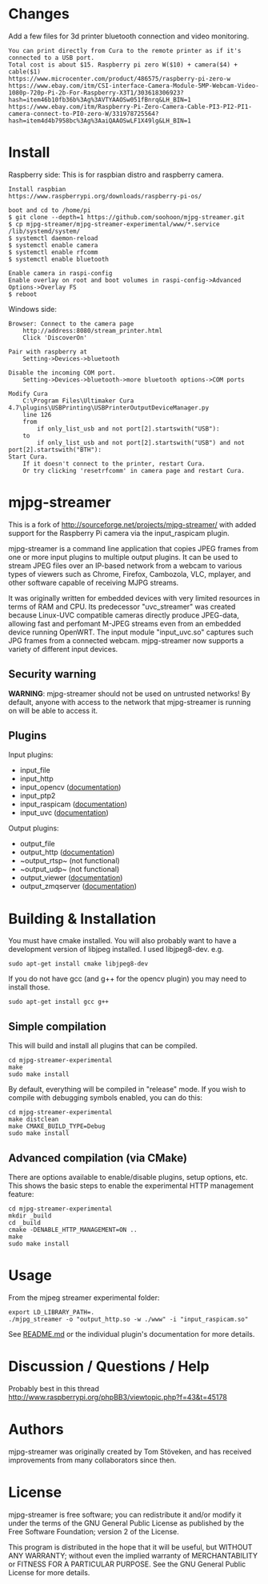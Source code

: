 Changes
=======
Add a few files for 3d printer bluetooth connection and video monitoring.

	You can print directly from Cura to the remote printer as if it's connected to a USB port.
	Total cost is about $15. Raspberry pi zero W($10) + camera($4) + cable($1)
	https://www.microcenter.com/product/486575/raspberry-pi-zero-w
	https://www.ebay.com/itm/CSI-interface-Camera-Module-5MP-Webcam-Video-1080p-720p-Pi-2b-For-Raspberry-X3T1/303618306923?hash=item46b10fb36b%3Ag%3AVTYAAOSw051fBnrq&LH_BIN=1
	https://www.ebay.com/itm/Raspberry-Pi-Zero-Camera-Cable-PI3-PI2-PI1-camera-connect-to-PI0-zero-W/331978725564?hash=item4d4b7958bc%3Ag%3AaiQAAOSwLF1X49lg&LH_BIN=1

Install
=======

Raspberry side:
This is for raspbian distro and raspberry camera.

	Install raspbian
	https://www.raspberrypi.org/downloads/raspberry-pi-os/

	boot and cd to /home/pi
	$ git clone --depth=1 https://github.com/soohoon/mjpg-streamer.git
	$ cp mjpg-streamer/mjpg-streamer-experimental/www/*.service /lib/systemd/system/
	$ systemctl daemon-reload
	$ systemctl enable camera
	$ systemctl enable rfcomm
	$ systemctl enable bluetooth

	Enable camera in raspi-config
	Enable overlay on root and boot volumes in raspi-config->Advanced Options->Overlay FS
	$ reboot

Windows side:

	Browser: Connect to the camera page
		http://address:8080/stream_printer.html
		Click 'DiscoverOn'

	Pair with raspberry at
		Setting->Devices->bluetooth

	Disable the incoming COM port.
		Setting->Devices->bluetooth->more bluetooth options->COM ports

	Modify Cura
		C:\Program Files\Ultimaker Cura 4.7\plugins\USBPrinting\USBPrinterOutputDeviceManager.py
		line 126
		from
			if only_list_usb and not port[2].startswith("USB"):
		to
			if only_list_usb and not port[2].startswith("USB") and not port[2].startswith("BTH"):
	Start Cura.
		If it doesn't connect to the printer, restart Cura.
		Or try clicking 'resetrfcomm' in camera page and restart Cura.

mjpg-streamer
=============

This is a fork of http://sourceforge.net/projects/mjpg-streamer/ with added support for the Raspberry Pi camera via the input_raspicam plugin.

mjpg-streamer is a command line application that copies JPEG frames from one
or more input plugins to multiple output plugins. It can be used to stream
JPEG files over an IP-based network from a webcam to various types of viewers
such as Chrome, Firefox, Cambozola, VLC, mplayer, and other software capable
of receiving MJPG streams.

It was originally written for embedded devices with very limited resources in
terms of RAM and CPU. Its predecessor "uvc_streamer" was created because
Linux-UVC compatible cameras directly produce JPEG-data, allowing fast and
perfomant M-JPEG streams even from an embedded device running OpenWRT. The
input module "input_uvc.so" captures such JPG frames from a connected webcam.
mjpg-streamer now supports a variety of different input devices.

Security warning
----------------

**WARNING**: mjpg-streamer should not be used on untrusted networks!
By default, anyone with access to the network that mjpg-streamer is running
on will be able to access it.

Plugins
-------

Input plugins:

* input_file
* input_http
* input_opencv ([documentation](mjpg-streamer-experimental/plugins/input_opencv/README.md))
* input_ptp2
* input_raspicam ([documentation](mjpg-streamer-experimental/plugins/input_raspicam/README.md))
* input_uvc ([documentation](mjpg-streamer-experimental/plugins/input_uvc/README.md))

Output plugins:

* output_file
* output_http ([documentation](mjpg-streamer-experimental/plugins/output_http/README.md))
* ~output_rtsp~ (not functional)
* ~output_udp~ (not functional)
* output_viewer ([documentation](mjpg-streamer-experimental/plugins/output_viewer/README.md))
* output_zmqserver ([documentation](mjpg-streamer-experimental/plugins/output_zmqserver/README.md))

Building & Installation
=======================

You must have cmake installed. You will also probably want to have a development
version of libjpeg installed. I used libjpeg8-dev. e.g.

    sudo apt-get install cmake libjpeg8-dev

If you do not have gcc (and g++ for the opencv plugin) you may need to install those.

    sudo apt-get install gcc g++

Simple compilation
------------------

This will build and install all plugins that can be compiled.

    cd mjpg-streamer-experimental
    make
    sudo make install
    
By default, everything will be compiled in "release" mode. If you wish to compile
with debugging symbols enabled, you can do this:

    cd mjpg-streamer-experimental
    make distclean
    make CMAKE_BUILD_TYPE=Debug
    sudo make install
    
Advanced compilation (via CMake)
--------------------------------

There are options available to enable/disable plugins, setup options, etc. This
shows the basic steps to enable the experimental HTTP management feature:

    cd mjpg-streamer-experimental
    mkdir _build
    cd _build
    cmake -DENABLE_HTTP_MANAGEMENT=ON ..
    make
    sudo make install

Usage
=====
From the mjpeg streamer experimental
folder:
```
export LD_LIBRARY_PATH=.
./mjpg_streamer -o "output_http.so -w ./www" -i "input_raspicam.so"
```

See [README.md](mjpg-streamer-experimental/README.md) or the individual plugin's documentation for more details.

Discussion / Questions / Help
=============================

Probably best in this thread
http://www.raspberrypi.org/phpBB3/viewtopic.php?f=43&t=45178

Authors
=======

mjpg-streamer was originally created by Tom Stöveken, and has received
improvements from many collaborators since then.


License
=======

mjpg-streamer is free software; you can redistribute it and/or modify
it under the terms of the GNU General Public License as published by
the Free Software Foundation; version 2 of the License.

This program is distributed in the hope that it will be useful,
but WITHOUT ANY WARRANTY; without even the implied warranty of
MERCHANTABILITY or FITNESS FOR A PARTICULAR PURPOSE.  See the 
GNU General Public License for more details.

